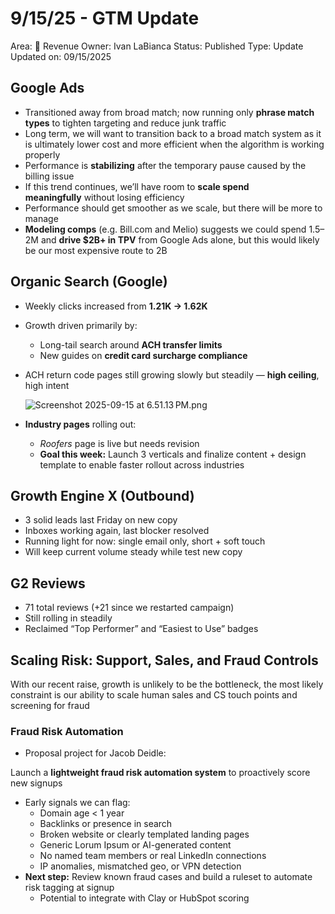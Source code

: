 # 9/15/25 - GTM Update

Area: 🤑 Revenue
Owner: Ivan LaBianca
Status: Published
Type: Update
Updated on: 09/15/2025

## Google Ads

- Transitioned away from broad match; now running only **phrase match types** to tighten targeting and reduce junk traffic
- Long term, we will want to transition back to a broad match system as it is ultimately lower cost and more efficient when the algorithm is working properly
- Performance is **stabilizing** after the temporary pause caused by the billing issue
- If this trend continues, we’ll have room to **scale spend meaningfully** without losing efficiency
- Performance should get smoother as we scale, but there will be more to manage
- **Modeling comps** (e.g. Bill.com and Melio) suggests we could spend $1.5–$2M and **drive $2B+ in TPV** from Google Ads alone, but this would likely be our most expensive route to 2B

## Organic Search (Google)

- Weekly clicks increased from **1.21K → 1.62K**
- Growth driven primarily by:
    - Long-tail search around **ACH transfer limits**
    - New guides on **credit card surcharge compliance**
- ACH return code pages still growing slowly but steadily — **high ceiling**, high intent
    
    ![Screenshot 2025-09-15 at 6.51.13 PM.png](9%2015%2025%20-%20GTM%20Update/Screenshot_2025-09-15_at_6.51.13_PM.png)
    
- **Industry pages** rolling out:
    - *Roofers* page is live but needs revision
    - **Goal this week:** Launch 3 verticals and finalize content + design template to enable faster rollout across industries

## Growth Engine X (Outbound)

- 3 solid leads last Friday on new copy
- Inboxes working again,  last blocker resolved
- Running light for now: single email only, short + soft touch
- Will keep current volume steady while test new copy

## G2 Reviews

- 71 total reviews (+21 since we restarted campaign)
- Still rolling in steadily
- Reclaimed “Top Performer” and “Easiest to Use” badges

## Scaling Risk: Support, Sales, and Fraud Controls

With our recent raise, growth is unlikely to be the bottleneck, the most likely constraint is our ability to scale human sales and CS touch points and screening for fraud

### Fraud Risk Automation

- Proposal project for Jacob Deidle: 

Launch a **lightweight fraud risk automation system** to proactively score new signups
- Early signals we can flag:
    - Domain age < 1 year
    - Backlinks or presence in search
    - Broken website or clearly templated landing pages
    - Generic Lorum Ipsum or AI-generated content
    - No named team members or real LinkedIn connections
    - IP anomalies, mismatched geo, or VPN detection
- **Next step:** Review known fraud cases and build a ruleset to automate risk tagging at signup
    - Potential to integrate with Clay or HubSpot scoring